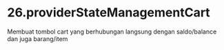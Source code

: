 # 26.providerStateManagementCart
Membuat tombol cart yang berhubungan langsung dengan saldo/balance dan juga barang/item
